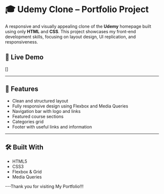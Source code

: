 # 🎓 Udemy Clone – Portfolio Project

A responsive and visually appealing clone of the **Udemy** homepage built using only **HTML** and **CSS**. This project showcases my front-end development skills, focusing on layout design, UI replication, and responsiveness.

## 🔗 Live Demo

[]

---

## 📌 Features

- Clean and structured layout
- Fully responsive design using Flexbox and Media Queries
- Navigation bar with logo and links
- Featured course sections
- Categories grid
- Footer with useful links and information

---

## 🛠️ Built With

- HTML5  
- CSS3  
- Flexbox & Grid  
- Media Queries

---Thank you for visiting My Portfolio!!!

